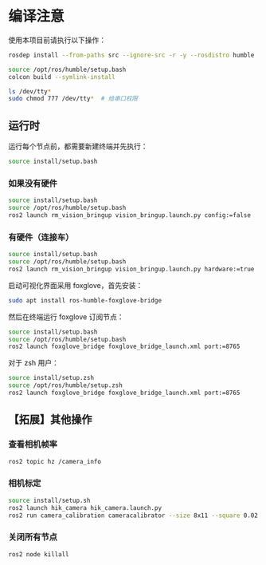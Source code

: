 # 编译注意

使用本项目前请执行以下操作：

```bash
rosdep install --from-paths src --ignore-src -r -y --rosdistro humble
```

```bash
source /opt/ros/humble/setup.bash
colcon build --symlink-install
```

```bash
ls /dev/tty*
sudo chmod 777 /dev/tty*  # 给串口权限
```

## 运行时

运行每个节点前，都需要新建终端并先执行：
```bash
source install/setup.bash
```

### 如果没有硬件
```bash
source install/setup.bash
source /opt/ros/humble/setup.bash
ros2 launch rm_vision_bringup vision_bringup.launch.py config:=false
```

### 有硬件（连接车）
```bash
source install/setup.bash
source /opt/ros/humble/setup.bash
ros2 launch rm_vision_bringup vision_bringup.launch.py hardware:=true
```

启动可视化界面采用 foxglove，首先安装：
```bash
sudo apt install ros-humble-foxglove-bridge
```

然后在终端运行 foxglove 订阅节点：
```bash
source install/setup.bash
source /opt/ros/humble/setup.bash 
ros2 launch foxglove_bridge foxglove_bridge_launch.xml port:=8765
```

对于 zsh 用户：
```bash
source install/setup.zsh
source /opt/ros/humble/setup.zsh
ros2 launch foxglove_bridge foxglove_bridge_launch.xml port:=8765
```

## 【拓展】其他操作

### 查看相机帧率
```bash
ros2 topic hz /camera_info
```

### 相机标定
```bash
source install/setup.sh
ros2 launch hik_camera hik_camera.launch.py
ros2 run camera_calibration cameracalibrator --size 8x11 --square 0.02 image:=/image_raw camera:=/camera
```

### 关闭所有节点
```bash
ros2 node killall
```
